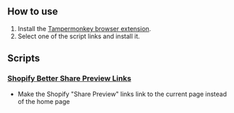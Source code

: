 ## How to use
1. Install the [Tampermonkey browser extension](https://www.tampermonkey.net/).
2. Select one of the script links and install it.

## Scripts
### [Shopify Better Share Preview Links](https://github.com/ewanhowell1/TampermonkeyScripts/raw/refs/heads/main/shopifyBetterSharePreviewLinks.user.js)
- Make the Shopify "Share Preview" links link to the current page instead of the home page
